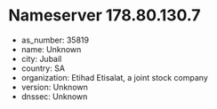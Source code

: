 # Nameserver 178.80.130.7

* as_number: 35819
* name: Unknown
* city: Jubail
* country: SA
* organization: Etihad Etisalat, a joint stock company
* version: Unknown
* dnssec: Unknown
